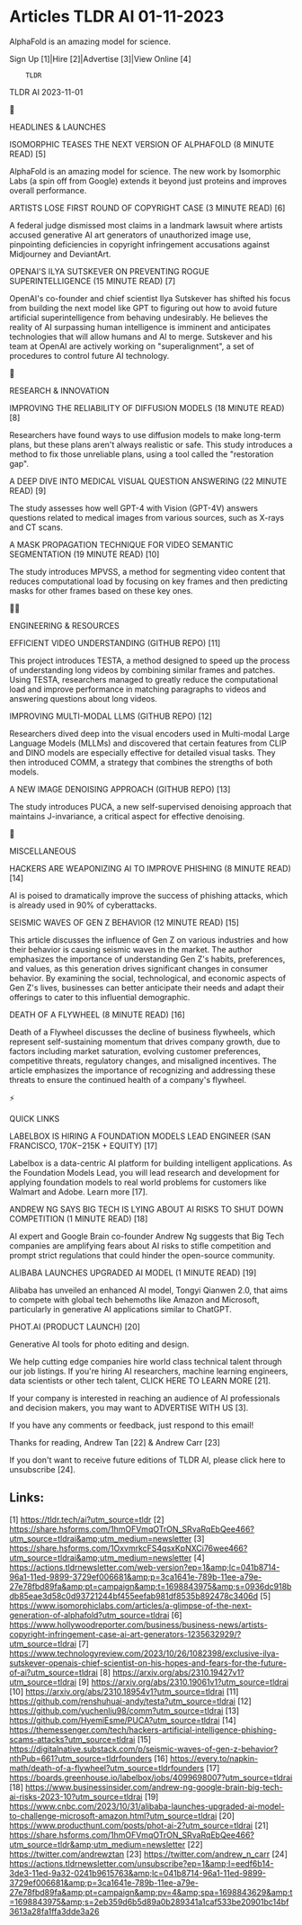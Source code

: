 # Articles TLDR AI 01-11-2023

AlphaFold is an amazing model for science.  

Sign Up [1]|Hire [2]|Advertise [3]|View Online [4] 

		TLDR 

TLDR AI 2023-11-01

🚀 

HEADLINES & LAUNCHES

 ISOMORPHIC TEASES THE NEXT VERSION OF ALPHAFOLD (8 MINUTE READ) [5] 

 AlphaFold is an amazing model for science. The new work by Isomorphic
Labs (a spin off from Google) extends it beyond just proteins and
improves overall performance. 

 ARTISTS LOSE FIRST ROUND OF COPYRIGHT CASE (3 MINUTE READ) [6] 

 A federal judge dismissed most claims in a landmark lawsuit where
artists accused generative AI art generators of unauthorized image
use, pinpointing deficiencies in copyright infringement accusations
against Midjourney and DeviantArt. 

 OPENAI'S ILYA SUTSKEVER ON PREVENTING ROGUE SUPERINTELLIGENCE (15
MINUTE READ) [7] 

 OpenAI's co-founder and chief scientist Ilya Sutskever has shifted
his focus from building the next model like GPT to figuring out how to
avoid future artificial superintelligence from behaving undesirably.
He believes the reality of AI surpassing human intelligence is
imminent and anticipates technologies that will allow humans and AI to
merge. Sutskever and his team at OpenAI are actively working on
"superalignment", a set of procedures to control future AI technology.


🧠 

RESEARCH & INNOVATION

 IMPROVING THE RELIABILITY OF DIFFUSION MODELS (18 MINUTE READ) [8] 

 Researchers have found ways to use diffusion models to make long-term
plans, but these plans aren't always realistic or safe. This study
introduces a method to fix those unreliable plans, using a tool called
the "restoration gap". 

 A DEEP DIVE INTO MEDICAL VISUAL QUESTION ANSWERING (22 MINUTE READ)
[9] 

 The study assesses how well GPT-4 with Vision (GPT-4V) answers
questions related to medical images from various sources, such as
X-rays and CT scans. 

 A MASK PROPAGATION TECHNIQUE FOR VIDEO SEMANTIC SEGMENTATION (19
MINUTE READ) [10] 

 The study introduces MPVSS, a method for segmenting video content
that reduces computational load by focusing on key frames and then
predicting masks for other frames based on these key ones. 

🧑‍💻 

ENGINEERING & RESOURCES

 EFFICIENT VIDEO UNDERSTANDING (GITHUB REPO) [11] 

 This project introduces TESTA, a method designed to speed up the
process of understanding long videos by combining similar frames and
patches. Using TESTA, researchers managed to greatly reduce the
computational load and improve performance in matching paragraphs to
videos and answering questions about long videos. 

 IMPROVING MULTI-MODAL LLMS (GITHUB REPO) [12] 

 Researchers dived deep into the visual encoders used in Multi-modal
Large Language Models (MLLMs) and discovered that certain features
from CLIP and DINO models are especially effective for detailed visual
tasks. They then introduced COMM, a strategy that combines the
strengths of both models. 

 A NEW IMAGE DENOISING APPROACH (GITHUB REPO) [13] 

 The study introduces PUCA, a new self-supervised denoising approach
that maintains J-invariance, a critical aspect for effective
denoising. 

🎁 

MISCELLANEOUS

 HACKERS ARE WEAPONIZING AI TO IMPROVE PHISHING (8 MINUTE READ) [14] 

 AI is poised to dramatically improve the success of phishing attacks,
which is already used in 90% of cyberattacks. 

 SEISMIC WAVES OF GEN Z BEHAVIOR (12 MINUTE READ) [15] 

 This article discusses the influence of Gen Z on various industries
and how their behavior is causing seismic waves in the market. The
author emphasizes the importance of understanding Gen Z's habits,
preferences, and values, as this generation drives significant changes
in consumer behavior. By examining the social, technological, and
economic aspects of Gen Z's lives, businesses can better anticipate
their needs and adapt their offerings to cater to this influential
demographic. 

 DEATH OF A FLYWHEEL (8 MINUTE READ) [16] 

 Death of a Flywheel discusses the decline of business flywheels,
which represent self-sustaining momentum that drives company growth,
due to factors including market saturation, evolving customer
preferences, competitive threats, regulatory changes, and misaligned
incentives. The article emphasizes the importance of recognizing and
addressing these threats to ensure the continued health of a company's
flywheel. 

⚡ 

QUICK LINKS

 LABELBOX IS HIRING A FOUNDATION MODELS LEAD ENGINEER (SAN FRANCISCO,
$170K-$215K + EQUITY) [17] 

 Labelbox is a data-centric AI platform for building intelligent
applications. As the Foundation Models Lead, you will lead research
and development for applying foundation models to real world problems
for customers like Walmart and Adobe. Learn more [17]. 

 ANDREW NG SAYS BIG TECH IS LYING ABOUT AI RISKS TO SHUT DOWN
COMPETITION (1 MINUTE READ) [18] 

 AI expert and Google Brain co-founder Andrew Ng suggests that Big
Tech companies are amplifying fears about AI risks to stifle
competition and prompt strict regulations that could hinder the
open-source community. 

 ALIBABA LAUNCHES UPGRADED AI MODEL (1 MINUTE READ) [19] 

 Alibaba has unveiled an enhanced AI model, Tongyi Qianwen 2.0, that
aims to compete with global tech behemoths like Amazon and Microsoft,
particularly in generative AI applications similar to ChatGPT. 

 PHOT.AI (PRODUCT LAUNCH) [20] 

 Generative AI tools for photo editing and design. 

 We help cutting edge companies hire world class technical talent
through our job listings. If you're hiring AI researchers, machine
learning engineers, data scientists or other tech talent, CLICK HERE
TO LEARN MORE [21]. 

If your company is interested in reaching an audience of AI
professionals and decision makers, you may want to ADVERTISE WITH US
[3]. 

If you have any comments or feedback, just respond to this email! 

Thanks for reading, 
Andrew Tan [22] & Andrew Carr [23] 

If you don't want to receive future editions of TLDR AI, please click
here to unsubscribe [24]. 

 

Links:
------
[1] https://tldr.tech/ai?utm_source=tldr
[2] https://share.hsforms.com/1hmOFVmqOTrON_SRvaRqEbQee466?utm_source=tldrai&amp;utm_medium=newsletter
[3] https://share.hsforms.com/1OxvmrkcFS4qsxKpNXCi76wee466?utm_source=tldrai&amp;utm_medium=newsletter
[4] https://actions.tldrnewsletter.com/web-version?ep=1&amp;lc=041b8714-96a1-11ed-9899-3729ef006681&amp;p=3ca1641e-789b-11ee-a79e-27e78fbd89fa&amp;pt=campaign&amp;t=1698843975&amp;s=0936dc918bdb85eae3d58c0d93721244bf455eefab981df8535b892478c3406d
[5] https://www.isomorphiclabs.com/articles/a-glimpse-of-the-next-generation-of-alphafold?utm_source=tldrai
[6] https://www.hollywoodreporter.com/business/business-news/artists-copyright-infringement-case-ai-art-generators-1235632929/?utm_source=tldrai
[7] https://www.technologyreview.com/2023/10/26/1082398/exclusive-ilya-sutskever-openais-chief-scientist-on-his-hopes-and-fears-for-the-future-of-ai?utm_source=tldrai
[8] https://arxiv.org/abs/2310.19427v1?utm_source=tldrai
[9] https://arxiv.org/abs/2310.19061v1?utm_source=tldrai
[10] https://arxiv.org/abs/2310.18954v1?utm_source=tldrai
[11] https://github.com/renshuhuai-andy/testa?utm_source=tldrai
[12] https://github.com/yuchenliu98/comm?utm_source=tldrai
[13] https://github.com/HyemiEsme/PUCA?utm_source=tldrai
[14] https://themessenger.com/tech/hackers-artificial-intelligence-phishing-scams-attacks?utm_source=tldrai
[15] https://digitalnative.substack.com/p/seismic-waves-of-gen-z-behavior?nthPub=661?utm_source=tldrfounders
[16] https://every.to/napkin-math/death-of-a-flywheel?utm_source=tldrfounders
[17] https://boards.greenhouse.io/labelbox/jobs/4099698007?utm_source=tldrai
[18] https://www.businessinsider.com/andrew-ng-google-brain-big-tech-ai-risks-2023-10?utm_source=tldrai
[19] https://www.cnbc.com/2023/10/31/alibaba-launches-upgraded-ai-model-to-challenge-microsoft-amazon.html?utm_source=tldrai
[20] https://www.producthunt.com/posts/phot-ai-2?utm_source=tldrai
[21] https://share.hsforms.com/1hmOFVmqOTrON_SRvaRqEbQee466?utm_source=tldr&amp;utm_medium=newsletter
[22] https://twitter.com/andrewztan
[23] https://twitter.com/andrew_n_carr
[24] https://actions.tldrnewsletter.com/unsubscribe?ep=1&amp;l=eedf6b14-3de3-11ed-9a32-0241b9615763&amp;lc=041b8714-96a1-11ed-9899-3729ef006681&amp;p=3ca1641e-789b-11ee-a79e-27e78fbd89fa&amp;pt=campaign&amp;pv=4&amp;spa=1698843629&amp;t=1698843975&amp;s=2eb359d6b5d89a0b289341a1caf533be20901bc14bf3613a28fa1ffa3dde3a26